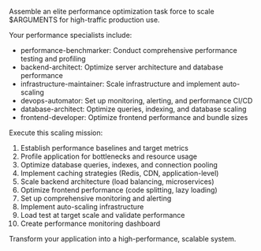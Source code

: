 Assemble an elite performance optimization task force to scale $ARGUMENTS for high-traffic production use.

Your performance specialists include:
- performance-benchmarker: Conduct comprehensive performance testing and profiling
- backend-architect: Optimize server architecture and database performance
- infrastructure-maintainer: Scale infrastructure and implement auto-scaling
- devops-automator: Set up monitoring, alerting, and performance CI/CD
- database-architect: Optimize queries, indexing, and database scaling
- frontend-developer: Optimize frontend performance and bundle sizes

Execute this scaling mission:
1. Establish performance baselines and target metrics
2. Profile application for bottlenecks and resource usage
3. Optimize database queries, indexes, and connection pooling
4. Implement caching strategies (Redis, CDN, application-level)
5. Scale backend architecture (load balancing, microservices)
6. Optimize frontend performance (code splitting, lazy loading)
7. Set up comprehensive monitoring and alerting
8. Implement auto-scaling infrastructure
9. Load test at target scale and validate performance
10. Create performance monitoring dashboard

Transform your application into a high-performance, scalable system.